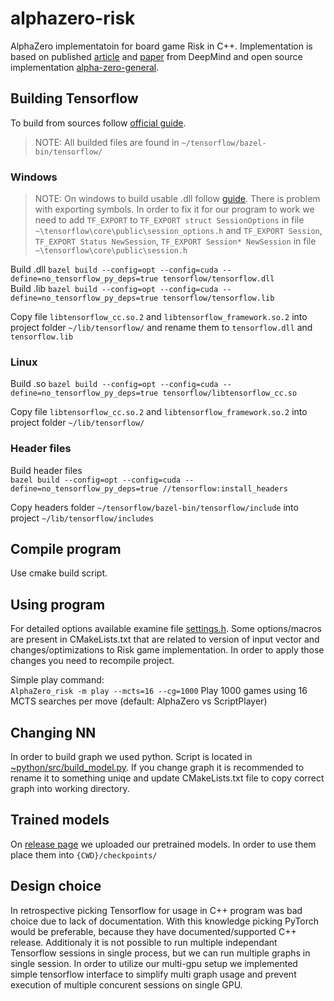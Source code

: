 # alphazero-risk
AlphaZero implementatoin for board game Risk in C++.
Implementation is based on published [article](https://deepmind.com/research/publications/mastering-game-go-without-human-knowledge) and [paper](https://www.nature.com/articles/nature24270.epdf?author_access_token=VJXbVjaSHxFoctQQ4p2k4tRgN0jAjWel9jnR3ZoTv0PVW4gB86EEpGqTRDtpIz-2rmo8-KG06gqVobU5NSCFeHILHcVFUeMsbvwS-lxjqQGg98faovwjxeTUgZAUMnRQ) from DeepMind and open source implementation [alpha-zero-general](https://github.com/suragnair/alpha-zero-general). 

## Building Tensorflow
To build from sources follow [official guide](https://www.tensorflow.org/install).

> NOTE: All builded files are found in `~/tensorflow/bazel-bin/tensorflow/`
### Windows
>NOTE: On windows to build usable .dll follow [guide](https://medium.com/@ashley.tharp/btw-if-you-enjoy-my-tutorial-i-always-appreciate-endorsements-on-my-linkedin-https-www-linkedin-a6d6fcba1e44). There is problem with exporting symbols. In order to fix it for our program to work we need to add `TF_EXPORT` to `TF_EXPORT struct SessionOptions` in file `~\tensorflow\core\public\session_options.h` and `TF_EXPORT Session`, `TF_EXPORT Status NewSession`, `TF_EXPORT Session* NewSession` in file `~\tensorflow\core\public\session.h`  

Build .dll `bazel build --config=opt --config=cuda --define=no_tensorflow_py_deps=true tensorflow/tensorflow.dll`  
Build .lib `bazel build --config=opt --config=cuda --define=no_tensorflow_py_deps=true tensorflow/tensorflow.lib`  

Copy file `libtensorflow_cc.so.2` and `libtensorflow_framework.so.2` into project folder `~/lib/tensorflow/` and rename them to `tensorflow.dll` and `tensorflow.lib`

### Linux 
Build .so `bazel build --config=opt --config=cuda --define=no_tensorflow_py_deps=true tensorflow/libtensorflow_cc.so`

Copy file `libtensorflow_cc.so.2` and `libtensorflow_framework.so.2` into project folder `~/lib/tensorflow/`

### Header files
Build header files  
`bazel build --config=opt --config=cuda --define=no_tensorflow_py_deps=true //tensorflow:install_headers`

Copy headers folder `~/tensorflow/bazel-bin/tensorflow/include` into project `~/lib/tensorflow/includes`

## Compile program
Use cmake build script.

## Using program
For detailed options available examine file [settings.h](https://github.com/JGasp/alphazero-risk/blob/master/src/settings.h). Some options/macros are present in CMakeLists.txt that are related to version of input vector and changes/optimizations to Risk game implementation. In order to apply those changes you need to recompile project.

Simple play command:  
`AlphaZero_risk -m play --mcts=16 --cg=1000` Play 1000 games using 16 MCTS searches per move (default: AlphaZero vs ScriptPlayer)

## Changing NN
In order to build graph we used python. Script is located in [~python/src/build_model.py](https://github.com/JGasp/alphazero-risk/blob/master/python/src/build_graph.py). If you change graph it is recommended to rename it to something uniqe and update CMakeLists.txt file to copy correct graph into working directory.

## Trained models
On [release page](https://github.com/JGasp/alphazero-risk/releases/tag/1.0) we uploaded our pretrained models. In order to use them place them into `{CWD}/checkpoints/`

## Design choice
In retrospective picking Tensorflow for usage in C++ program was bad choice due to lack of documentation. With this knowledge picking PyTorch would be preferable, because they have documented/supported C++ release. Additionaly it is not possible to run multiple independant Tensorflow sessions in single process, but we can run multiple graphs in single session. In order to utilize our multi-gpu setup we implemented simple tensorflow interface to simplify multi graph usage and prevent execution of multiple concurent sessions on single GPU.
